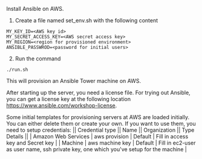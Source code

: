 Install Ansible on AWS.

1. Create a file named set_env.sh with the following content
```
MY_KEY_ID=<AWS key id>
MY_SECRET_ACCESS_KEY=<AWS secret access key>
MY_REGION=<region for provisioned environment>
ANSIBLE_PASSWROD=<password for initial users>
```
2. Run the command
```
./run.sh
```
This will provision an Ansible Tower machine on AWS.

After starting up the server, you need a license file. For trying out Ansible, you can get a license key at the following location https://www.ansible.com/workshop-license.

Some initial templates for provisioning servers at AWS are loaded initially. You can either delete them or create your own. If you want to use them, you need to setup credentials:
|| Credential type || Name || Organization || Type Details ||
| Amazon Web Services | aws provision | Default | Fill in access key and Secret key |
| Machine | aws machine key | Default | Fill in ec2-user as user name, ssh private key, one which you've setup for the machine |
